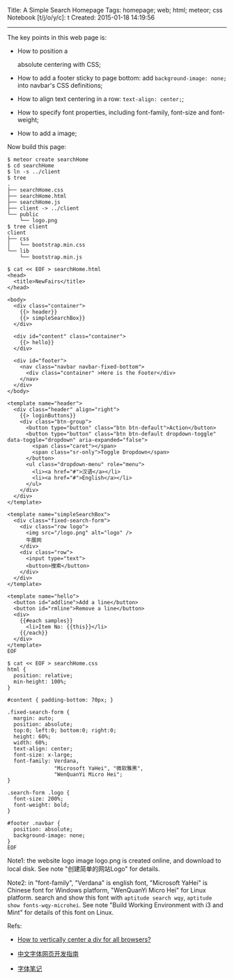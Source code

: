 Title: A Simple Search Homepage
Tags: homepage; web; html; meteor; css
Notebook [t/j/o/y/c]: t
Created: 2015-01-18 14:19:56

------

The key points in this web page is:

* How to position a <div> absolute centering with CSS;

* How to add a footer sticky to page bottom: add `background-image: none;` into navbar's CSS definitions;

* How to align text centering in a row: `text-align: center;`;

* How to specify font properties, including font-family, font-size and font-weight;

* How to add a image;

Now build this page:

    $ meteor create searchHome
    $ cd searchHome
    $ ln -s ../client
    $ tree
    .
    ├── searchHome.css
    ├── searchHome.html
    ├── searchHome.js
    ├── client -> ../client
    └── public
        └── logo.png
    $ tree client
    client
    ├── css
    │   └── bootstrap.min.css
    └── lib
        └── bootstrap.min.js

    $ cat << EOF > searchHome.html
    <head>
      <title>NewFairs</title>
    </head>

    <body>
      <div class="container">
        {{> header}}
        {{> simpleSearchBox}}
      </div>

      <div id="content" class="container">
        {{> hello}}
      </div>

      <div id="footer">
        <nav class="navbar navbar-fixed-bottom">
          <div class="container" >Here is the Footer</div>
        </nav>
      </div>
    </body>

    <template name="header">
      <div class="header" align="right">
        {{> loginButtons}}
        <div class="btn-group">
          <button type="button" class="btn btn-default">Action</button>
          <button type="button" class="btn btn-default dropdown-toggle" data-toggle="dropdown" aria-expanded="false">
            <span class="caret"></span>
            <span class="sr-only">Toggle Dropdown</span>
          </button>
          <ul class="dropdown-menu" role="menu">
            <li><a href="#">汉语</a></li>
            <li><a href="#">English</a></li>
          </ul>
        </div>
      </div>
    </template>

    <template name="simpleSearchBox">
      <div class="fixed-search-form">
        <div class="row logo">
          <img src="/logo.png" alt="logo" />
          牛展网
        </div>
        <div class="row">
          <input type="text">
          <button>搜索</button>
        </div>
      </div>
    </template>

    <template name="hello">
      <button id="addline">Add a line</button>
      <button id="rmline">Remove a line</button>
      <div>
        {{#each samples}}
          <li>Item No: {{this}}</li>
        {{/each}}
      </div>
    </template>
    EOF

    $ cat << EOF > searchHome.css
    html {
      position: relative;
      min-height: 100%;
    }

    #content { padding-bottom: 70px; }

    .fixed-search-form {
      margin: auto;
      position: absolute;
      top:0; left:0; bottom:0; right:0;
      height: 60%;
      width: 60%;
      text-align: center;
      font-size: x-large;
      font-family: Verdana,
                   "Microsoft YaHei", "微软雅黑",
                   "WenQuanYi Micro Hei";
    }

    .search-form .logo {
      font-size: 200%;
      font-weight: bold;
    }

    #footer .navbar {
      position: absolute;
      background-image: none;
    }
    EOF

Note1: the website logo image logo.png is created online, and download to local disk.
See note "创建简单的网站Logo" for details.

Note2: in "font-family", "Verdana" is english font, "Microsoft YaHei" is Chinese font for Windows platform, "WenQuanYi Micro Hei" for Linux platform.
search and show this font with `aptitude search wqy`, `aptitude show fonts-wqy-microhei`.
See note "Build Working Environment with i3 and Mint" for details of this font on Linux.

Refs:

* [How to vertically center a div for all browsers?](http://stackoverflow.com/questions/396145/how-to-vertically-center-a-div-for-all-browsers)

* [中文字体网页开发指南](http://www.ruanyifeng.com/blog/2014/07/chinese_fonts.html)

* [字体笔记](http://www.ruanyifeng.com/blog/2008/06/typography_notes.html)
